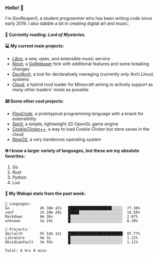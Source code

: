 ### Hello! 👋

I'm _DevReaper0_, a student programmer who has been writing code since early 2019. I also dabble a bit in creating digital art and music.

#### 📖 Currently reading: *Lord of Mysteries*.

#### 💻 My current main projects:

-   _[Libra](https://github.com/LibraMusic)_, a new, open, and extensible music service
-   _[Nova](https://github.com/LibraMusic/Nova)_, a [GoReleaser](https://github.com/goreleaser/goreleaser) fork with additional features and some breaking changes
-   _[DeclArch](https://github.com/DevReaper0/declarch)_, a tool for declaratively managing (currently only Arch Linux) systems
-   _[Cloud](https://github.com/CloudLoaderMC/CloudLoader)_, a hybrid mod loader for Minecraft aiming to actively support as many other loaders' mods as possible

#### ⌨️ Some other cool projects:

-   _[ParaCode](https://github.com/ParaCodeLang/ParaCode)_, a prototypical programming language with a knack for extensibility
-   _[Spirit](https://gitlab.com/DevReaper0/SpiritEngine)_, a simple, lightweight 2D OpenGL game engine
-   _[CookieClicker++](https://github.com/DevReaper0/CookieClickerPlusPlus)_, a way to load Cookie Clicker but store saves in the cloud
-   _[NewOS](https://github.com/DevReaper0/NewOS)_, a very barebones operating system

#### 🌐 I know a larger variety of languages, but these are my absolute favorites:

1. _Go_
2. _Rust_
3. _Python_
4. _Lua_

#### 📡 My Wakapi stats from the past week:

```text
💾 Languages:
Go              4h 38m 43s   ████████████████████░░░░░  77.38%
conf            1h 10m 28s   █████░░░░░░░░░░░░░░░░░░░░  19.56%
Markdown        9m 36s       █░░░░░░░░░░░░░░░░░░░░░░░░  2.67%
unknown         1m 24s       █░░░░░░░░░░░░░░░░░░░░░░░░  0.39%

💼 Projects:
declarch        5h 52m 12s   █████████████████████████  97.77%
LibraCore       4m 3s        █░░░░░░░░░░░░░░░░░░░░░░░░  1.12%
ObsidianVault   3m 59s       █░░░░░░░░░░░░░░░░░░░░░░░░  1.11%

Total: 6 hrs 0 mins
```
